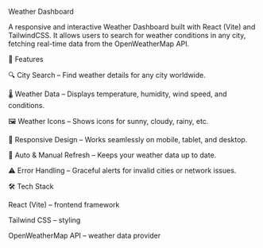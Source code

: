 Weather Dashboard

A responsive and interactive Weather Dashboard built with React (Vite) and TailwindCSS.
It allows users to search for weather conditions in any city, fetching real-time data from the OpenWeatherMap API.

🚀 Features

🔍 City Search – Find weather details for any city worldwide.

🌡 Weather Data – Displays temperature, humidity, wind speed, and conditions.

🖼 Weather Icons – Shows icons for sunny, cloudy, rainy, etc.

📱 Responsive Design – Works seamlessly on mobile, tablet, and desktop.

🔄 Auto & Manual Refresh – Keeps your weather data up to date.

⚠️ Error Handling – Graceful alerts for invalid cities or network issues.

🛠 Tech Stack

React (Vite) – frontend framework

Tailwind CSS – styling

OpenWeatherMap API – weather data provider